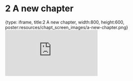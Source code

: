 # 2 A new chapter
 
{type: iframe, title:2 A new chapter, width:800, height:600, poster:resources/chapt_screen_images/a-new-chapter.png}
![](https://www.c-moor.org/C-MOOR_Template/no_toc/a-new-chapter.html)
 

 
